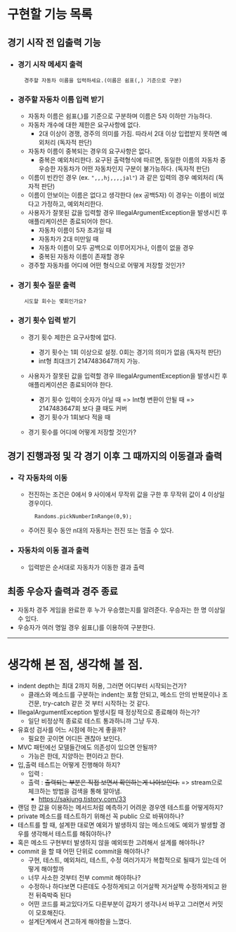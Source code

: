 # 구현할 기능 목록

## 경기 시작 전 입출력 기능

- ### 경기 시작 메세지 출력
        경주할 자동차 이름을 입력하세요.(이름은 쉼표(,) 기준으로 구분)

- ### 경주할 자동차 이름 입력 받기
    - 자동차 이름은 쉼표(,)를 기준으로 구분하며 이름은 5자 이하만 가능하다.
    - 자동차 개수에 대한 제한은 요구사항에 없다.
        - 2대 이상이 경쟁, 경주의 의미를 가짐. 따라서 2대 이상 입렵받지 못하면 예외처리 (독자적 판단)
    - 자동차 이름이 중복되는 경우의 요구사항은 없다.
        - 중복은 예외처리한다. 요구된 출력형식에 따르면, 동일한 이름의 자동차 중 우승한 자동차가 어떤 자동차인지 구분이 불가능하다. (독자적 판단)
    - 이름이 빈칸인 경우 (ex. `",,,hj,,,,jal"`) 과 같은 입력의 경우 예외처리 (독자적 판단)
    - 이름이 안보이는 이름은 없다고 생각한다 (ex 공백5자) 이 경우는 이름이 비었다고 가정하고, 예외처리한다.
    - 사용자가 잘못된 값을 입력할 경우 IllegalArgumentException을 발생시킨 후 애플리케이션은 종료되어야 한다.
        - 자동차 이름이 5자 초과일 때
        - 자동차가 2대 미만일 때
        - 자동차 이름이 모두 공백으로 이루어지거나, 이름이 없을 경우
        - 중복된 자동차 이름이 존재할 경우
    - 경주할 자동차를 어디에 어떤 형식으로 어떻게 저장할 것인가?

- ### 경기 횟수 질문 출력
        시도할 회수는 몇회인가요?

- ### 경기 횟수 입력 받기
    - 경기 횟수 제한은 요구사항에 없다.
        - 경기 횟수는 1회 이상으로 설정. 0회는 경기의 의미가 없음 (독자적 판단)
        - int형 최대크기 2147483647까지 가능.
    - 사용자가 잘못된 값을 입력할 경우 IllegalArgumentException을 발생시킨 후 애플리케이션은 종료되어야 한다.
        - 경기 횟수 입력이 숫자가 아닐 때 => Int형 변환이 안될 때 => 2147483647회 보다 클 때도 커버
        - 경기 횟수가 1회보다 적을 때

    - 경기 횟수를 어디에 어떻게 저장할 것인가?

## 경기 진행과정 및 각 경기 이후 그 때까지의 이동결과 출력

- ### 각 자동차의 이동
    - 전진하는 조건은 0에서 9 사이에서 무작위 값을 구한 후 무작위 값이 4 이상일 경우이다.

            Randoms.pickNumberInRange(0,9);
    - 주어진 횟수 동안 n대의 자동차는 전진 또는 멈출 수 있다.

- ### 자동차의 이동 결과 출력
    - 입력받은 순서대로 자동차가 이동한 결과 출력

## 최종 우승자 출력과 경주 종료

- 자동차 경주 게임을 완료한 후 누가 우승했는지를 알려준다. 우승자는 한 명 이상일 수 있다.
- 우승자가 여러 명일 경우 쉼표(,)를 이용하여 구분한다.

***

# 생각해 본 점, 생각해 볼 점.

- indent depth는 최대 2까지 허용, 그러면 어디부터 시작되는건가?
    - 클래스와 메소드를 구분하는 indent는 포함 안되고, 메소드 안의 반복문이나 조건문, try-catch 같은 것 부터 시작하는 것 같다.
- IllegalArgumentException 발생시킬 때 정상적으로 종료해야 하는가?
    - 일단 비정상적 종료로 테스트 통과하니까 그냥 두자.
- 유효성 검사를 어느 시점에 하는게 좋을까?
    - 필요한 곳이면 어디든 괜찮아 보인다.
- MVC 패턴에선 모델들간에도 의존성이 있으면 안될까?
    - 가능은 한데, 지양하는 편이라고 한다.
- 입,출력 테스트는 어떻게 진행해야 하지?
    - 입력 :
    - 출력 : ~~출력되는 부분은 직접 보면서 확인하는게 나아보인다.~~ => stream으로 체크하는 방법을 검색을 통해 알아냄.
        - https://sakjung.tistory.com/33
- 랜덤 한 값을 이용하는 메서드처럼 예측하기 어려운 경우엔 테스트를 어떻게하지?
- private 메소드를 테스트하기 위해선 꼭 public 으로 바꿔야하나?
- 테스트를 할 때, 설계한 대로면 예외가 발생하지 않는 메소드에도 예외가 발생할 경우를 생각해서 테스트를 해줘야하나?
- 혹은 메소드 구현부터 발생하지 않을 예외또한 고려해서 설계를 해야하나?
- commit 을 할 때 어떤 단위로 commit을 해야하나?
    - 구현, 테스트, 예외처리, 테스트, 수정 여러가지가 복합적으로 될때가 있는데 어떻게 해야할까
    - 너무 사소한 것부터 전부 commit 해야하나?
    - 수정하나 하다보면 다른데도 수정하게되고 이거살짝 저거살짝 수정하게되고 완전 뒤죽박죽 된다
    - 어떤 코드를 짜고있다가도 다른부분이 갑자기 생각나서 바꾸고 그러면서 커밋이 모호해진다.
    - 설계단계에서 견고하게 해야함을 느꼈다.